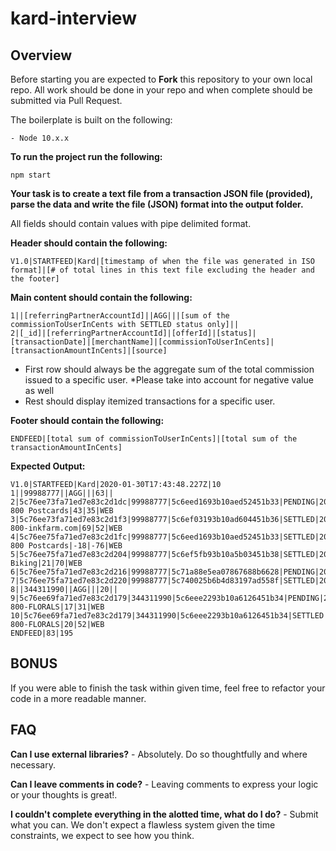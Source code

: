 # kard-interview

## Overview

Before starting you are expected to **Fork** this repository to your own local repo. All work should be done in your repo and when complete should be submitted via Pull Request.

The boilerplate is built on the following:

    - Node 10.x.x

**To run the project run the following:**   

`npm start`

**Your task is to create a text file from a transaction JSON file (provided), parse the data and write the file (JSON) format into the output folder.**  

  All fields should contain values with pipe delimited format.
  
**Header should contain the following:**  
  
    V1.0|STARTFEED|Kard|[timestamp of when the file was generated in ISO format]|[# of total lines in this text file excluding the header and the footer]
  
**Main content should contain the following:**  

    1||[referringPartnerAccountId]||AGG|||[sum of the commissionToUserInCents with SETTLED status only]||  
    2|[_id]|[referringPartnerAccountId]|[offerId]|[status]|[transactionDate]|[merchantName]|[commissionToUserInCents]|[transactionAmountInCents]|[source]

- First row should always be the aggregate sum of the total commission issued to a specific user. *Please take into account for negative value as well
- Rest should display itemized transactions for a specific user.

**Footer should contain the following:**  
  
    ENDFEED|[total sum of commissionToUserInCents]|[total sum of the transactionAmountInCents]


**Expected Output:**  

    V1.0|STARTFEED|Kard|2020-01-30T17:43:48.227Z|10  
    1||99988777||AGG|||63|| 
    2|5c76ee73fa71ed7e83c2d1dc|99988777|5c6eed1693b10aed52451b33|PENDING|20190220|1-800 Postcards|43|35|WEB  
    3|5c76ee73fa71ed7e83c2d1f3|99988777|5c6ef03193b10ad604451b36|SETTLED|20190209|1-800-inkfarm.com|69|52|WEB  
    4|5c76ee75fa71ed7e83c2d1fc|99988777|5c6eed1693b10aed52451b33|SETTLED|20190226|1-800 Postcards|-18|-76|WEB  
    5|5c76ee75fa71ed7e83c2d204|99988777|5c6ef5fb93b10a5b03451b38|SETTLED|20190209|Unlimited Biking|21|70|WEB  
    6|5c76ee75fa71ed7e83c2d216|99988777|5c71a88e5ea07867688b6628|PENDING|20190225|123Inkjets.com|5|68|WEB  
    7|5c76ee75fa71ed7e83c2d220|99988777|5c740025b6b4d83197ad558f|SETTLED|20190223|1800lighting.com|-9|-37|WEB  
    8||344311990||AGG|||20||  
    9|5c76ee69fa71ed7e83c2d179|344311990|5c6eee2293b10a6126451b34|PENDING|20190208|1-800-FLORALS|17|31|WEB  
    10|5c76ee69fa71ed7e83c2d179|344311990|5c6eee2293b10a6126451b34|SETTLED|20190208|1-800-FLORALS|20|52|WEB  
    ENDFEED|83|195  

## BONUS  
If you were able to finish the task within given time, feel free to refactor your code in a more readable manner.

## FAQ

**Can I use external libraries?** - Absolutely.  Do so thoughtfully and where necessary.

**Can I leave comments in code?** - Leaving comments to express your logic or your thoughts is great!.

**I couldn't complete everything in the alotted time, what do I do?** - Submit what you can. We don't expect a flawless system given the time constraints, we expect to see how you think.